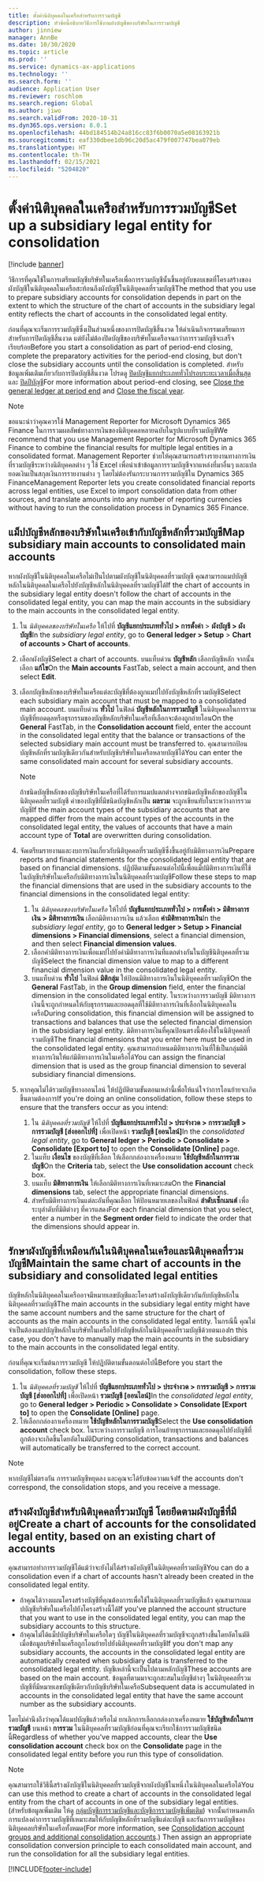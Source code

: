 ```yaml
---
title: ตั้งค่านิติบุคคลในเครือสำหรับการรวมบัญชี
description: หัวข้อนี้อธิบายวิธีการใช้งานผังบัญชีของบริษัทในการรวมบัญชี
author: jinniew
manager: AnnBe
ms.date: 10/30/2020
ms.topic: article
ms.prod: ''
ms.service: dynamics-ax-applications
ms.technology: ''
ms.search.form: ''
audience: Application User
ms.reviewer: roschlom
ms.search.region: Global
ms.author: jiwo
ms.search.validFrom: 2020-10-31
ms.dyn365.ops.version: 8.0.1
ms.openlocfilehash: 44bd184514b24a816cc83f6b0070a5e08163921b
ms.sourcegitcommit: eaf330dbee1db96c20d5ac479f007747bea079eb
ms.translationtype: HT
ms.contentlocale: th-TH
ms.lasthandoff: 02/15/2021
ms.locfileid: "5204820"
---
```

# <a name="set-up-a-subsidiary-legal-entity-for-consolidation"></a><span data-ttu-id="c6947-103">ตั้งค่านิติบุคคลในเครือสำหรับการรวมบัญชี</span><span class="sxs-lookup"><span data-stu-id="c6947-103">Set up a subsidiary legal entity for consolidation</span></span>

[!include [banner](../includes/banner.md)]

<span data-ttu-id="c6947-104">วิธีการที่คุณใช้ในการเตรียมบัญชีบริษัทในเครือเพื่อการรวมบัญชีนั้นขึ้นอยู่กับขอบเขตที่โครงสร้างของผังบัญชีในนิติบุคคลในเครือสะท้อนถึงผังบัญชีในนิติบุคคลที่รวมบัญชี</span><span class="sxs-lookup"><span data-stu-id="c6947-104">The method that you use to prepare subsidiary accounts for consolidation depends in part on the extent to which the structure of the chart of accounts in the subsidiary legal entity reflects the chart of accounts in the consolidated legal entity.</span></span>

<span data-ttu-id="c6947-105">ก่อนที่คุณจะเริ่มการรวมบัญชีซึ่งเป็นส่วนหนึ่งของการปิดบัญชีสิ้นงวด ให้ดำเนินกิจกรรมเตรียมการสำหรับการปิดบัญชีสิ้นงวด แต่ยังไม่ต้องปิดบัญชีของบริษัทในเครือจนกว่าการรวมบัญชีจะเสร็จเรียบร้อย</span><span class="sxs-lookup"><span data-stu-id="c6947-105">Before you start a consolidation as part of period-end closing, complete the preparatory activities for the period-end closing, but don't close the subsidiary accounts until the consolidation is completed.</span></span> <span data-ttu-id="c6947-106">สำหรับข้อมูลเพิ่มเติมเกี่ยวกับการปิดบัญชีสิ้นงวด โปรดดู [ปิดบัญชีแยกประเภททั่วไปรอบระยะเวลาเมื่อสิ้นสุด](close-general-ledger-at-period-end.md) และ [ปิดปีบัญชี](tasks/close-fiscal-year.md)</span><span class="sxs-lookup"><span data-stu-id="c6947-106">For more information about period-end closing, see [Close the general ledger at period end](close-general-ledger-at-period-end.md) and [Close the fiscal year](tasks/close-fiscal-year.md).</span></span>

> [!NOTE]
>  <span data-ttu-id="c6947-107">ขอแนะนำว่าคุณควรใช้ Management Reporter for Microsoft Dynamics 365 Finance ในการรวมผลลัพธ์ทางการเงินของนิติบุคคลหลายฉบับในรูปแบบที่รวมบัญชี</span><span class="sxs-lookup"><span data-stu-id="c6947-107">We recommend that you use Management Reporter for Microsoft Dynamics 365 Finance to combine the financial results for multiple legal entities in a consolidated format.</span></span> <span data-ttu-id="c6947-108">Management Reporter ช่วยให้คุณสามารถสร้างรายงานทางการเงินที่รวมบัญชีระหว่างนิติบุคคลต่าง ๆ ใช้ Excel เพื่อนําเข้าข้อมูลการรวมบัญชีจากแหล่งที่มาอื่นๆ และแปลยอดเงินเป็นสกุลเงินการรายงานต่าง ๆ โดยไม่ต้องรันกระบวนการรวมบัญชีใน Dynamics 365 Finance</span><span class="sxs-lookup"><span data-stu-id="c6947-108">Management Reporter lets you create consolidated financial reports across legal entities, use Excel to import consolidation data from other sources, and translate amounts into any number of reporting currencies without having to run the consolidation process in Dynamics 365 Finance.</span></span>

## <a name="map-subsidiary-main-accounts-to-consolidated-main-accounts"></a><span data-ttu-id="c6947-109">แม็ปบัญชีหลักของบริษัทในเครือเข้ากับบัญชีหลักที่รวมบัญชี</span><span class="sxs-lookup"><span data-stu-id="c6947-109">Map subsidiary main accounts to consolidated main accounts</span></span>

<span data-ttu-id="c6947-110">หากผังบัญชีในนิติบุคคลในเครือไม่เป็นไปตามผังบัญชีในนิติบุคคลที่รวมบัญชี คุณสามารถแมปบัญชีหลักในนิติบุคคลในเครือไปยังบัญชีหลักในนิติบุคคลที่รวมบัญชีได้</span><span class="sxs-lookup"><span data-stu-id="c6947-110">If the chart of accounts in the subsidiary legal entity doesn't follow the chart of accounts in the consolidated legal entity, you can map the main accounts in the subsidiary to the main accounts in the consolidated legal entity.</span></span>

1. <span data-ttu-id="c6947-111">ใน *นิติบุคคลของบริษัทในเครือ* ให้ไปที่ **บัญชีแยกประเภททั่วไป \> การตั้งค่า** \> **ผังบัญชี \> ผังบัญชี**</span><span class="sxs-lookup"><span data-stu-id="c6947-111">In the *subsidiary legal entity*, go to **General ledger \> Setup** \> **Chart of accounts \> Chart of accounts**.</span></span>
2. <span data-ttu-id="c6947-112">เลือกผังบัญชี</span><span class="sxs-lookup"><span data-stu-id="c6947-112">Select a chart of accounts.</span></span> <span data-ttu-id="c6947-113">บนแท็บด่วน **บัญชีหลัก** เลือกบัญชีหลัก จากนั้นเลือก **แก้ไข**</span><span class="sxs-lookup"><span data-stu-id="c6947-113">On the **Main accounts** FastTab, select a main account, and then select **Edit**.</span></span>
3. <span data-ttu-id="c6947-114">เลือกบัญชีหลักของบริษัทในเครือแต่ละบัญชีที่ต้องถูกแมปไปยังบัญชีหลักที่รวมบัญชี</span><span class="sxs-lookup"><span data-stu-id="c6947-114">Select each subsidiary main account that must be mapped to a consolidated main account.</span></span> <span data-ttu-id="c6947-115">บนแท็บด่วน **ทั่วไป** ในฟิลด์ **บัญชีหลักในการรวมบัญชี** ในนิติบุคคลในการรวมบัญชีที่ยอดดุลหรือธุรกรรมของบัญชีหลักบริษัทในเครือที่เลือกจะต้องถูกถ่ายโอน</span><span class="sxs-lookup"><span data-stu-id="c6947-115">On the **General** FastTab, in the **Consolidation account** field, enter the account in the consolidated legal entity that the balance or transactions of the selected subsidiary main account must be transferred to.</span></span> <span data-ttu-id="c6947-116">คุณสามารถป้อนบัญชีหลักที่รวมบัญชีเดียวกันสำหรับบัญชีบริษัทในเครือหลายบัญชีได้</span><span class="sxs-lookup"><span data-stu-id="c6947-116">You can enter the same consolidated main account for several subsidiary accounts.</span></span>

    > [!NOTE]
    > <span data-ttu-id="c6947-117">ถ้าชนิดบัญชีหลักของบัญชีบริษัทในเครือที่ได้รับการแมปแตกต่างจากชนิดบัญชีหลักของบัญชีในนิติบุคคลที่รวมบัญชี ค่าของบัญชีที่มีชนิดบัญชีหลักเป็น **ผลรวม** จะถูกเขียนทับในระหว่างการรวมบัญชี</span><span class="sxs-lookup"><span data-stu-id="c6947-117">If the main account types of the subsidiary accounts that are mapped differ from the main account types of the accounts in the consolidated legal entity, the values of accounts that have a main account type of **Total** are overwritten during consolidation.</span></span>

4. <span data-ttu-id="c6947-118">จัดเตรียมรายงานและงบการเงินเกี่ยวกับนิติบุคคลที่รวมบัญชีซึ่งขึ้นอยู่กับมิติทางการเงิน</span><span class="sxs-lookup"><span data-stu-id="c6947-118">Prepare reports and financial statements for the consolidated legal entity that are based on financial dimensions.</span></span> <span data-ttu-id="c6947-119">ปฏิบัติตามขั้นตอนต่อไปนี้เพื่อแม็ปมิติทางการเงินที่ใช้ในบัญชีบริษัทในเครือกับมิติทางการเงินในนิติบุคคลที่รวมบัญชี</span><span class="sxs-lookup"><span data-stu-id="c6947-119">Follow these steps to map the financial dimensions that are used in the subsidiary accounts to the financial dimensions in the consolidated legal entity:</span></span>

    1. <span data-ttu-id="c6947-120">ใน *นิติบุคคลของบริษัทในเครือ* ให้ไปที่ **บัญชีแยกประเภททั่วไป \> การตั้งค่า \> มิติทางการเงิน \> มิติทางการเงิน** เลือกมิติทางการเงิน แล้วเลือก **ค่ามิติทางการเงิน**</span><span class="sxs-lookup"><span data-stu-id="c6947-120">In the *subsidiary legal entity*, go to **General ledger \> Setup \> Financial dimensions \> Financial dimensions**, select a financial dimension, and then select **Financial dimension values**.</span></span>
    2. <span data-ttu-id="c6947-121">เลือกค่ามิติทางการเงินเพื่อแมปไปยังค่ามิติทางการเงินที่แตกต่างกันในบัญชีนิติบุคคลที่รวมบัญชี</span><span class="sxs-lookup"><span data-stu-id="c6947-121">Select the financial dimension value to map to a different financial dimension value in the consolidated legal entity.</span></span>
    3. <span data-ttu-id="c6947-122">บนแท็บด่วน **ทั่วไป** ในฟิลด์ **มิติกลุ่ม** ให้ป้อนมิติทางการเงินในนิติบุคคลที่รวมบัญชี</span><span class="sxs-lookup"><span data-stu-id="c6947-122">On the **General** FastTab, in the **Group dimension** field, enter the financial dimension in the consolidated legal entity.</span></span> <span data-ttu-id="c6947-123">ในระหว่างการรวมบัญชี มิติทางการเงินนี้จะถูกกำหนดให้กับธุรกรรมและยอดดุลที่ใช้มิติทางการเงินที่เลือกในนิติบุคคลในเครือ</span><span class="sxs-lookup"><span data-stu-id="c6947-123">During consolidation, this financial dimension will be assigned to transactions and balances that use the selected financial dimension in the subsidiary legal entity.</span></span> <span data-ttu-id="c6947-124">มิติทางการเงินที่คุณป้อนตรงนี้ต้องใช้ในนิติบุคคลที่รวมบัญชี</span><span class="sxs-lookup"><span data-stu-id="c6947-124">The financial dimensions that you enter here must be used in the consolidated legal entity.</span></span> <span data-ttu-id="c6947-125">คุณสามารถกำหนดมิติทางการเงินที่ใช้เป็นกลุ่มมิติทางการเงินให้แก่มิติทางการเงินในเครือได้</span><span class="sxs-lookup"><span data-stu-id="c6947-125">You can assign the financial dimension that is used as the group financial dimension to several subsidiary financial dimensions.</span></span>

5. <span data-ttu-id="c6947-126">หากคุณไม่ได้รวมบัญชีทางออนไลน์ ให้ปฏิบัติตามขั้นตอนเหล่านี้เพื่อให้แน่ใจว่าการโอนย้ายจะเกิดขึ้นตามต้องการ</span><span class="sxs-lookup"><span data-stu-id="c6947-126">If you're doing an online consolidation, follow these steps to ensure that the transfers occur as you intend:</span></span>

    1. <span data-ttu-id="c6947-127">ใน *นิติบุคคลที่รวมบัญชี* ให้ไปที่ **บัญชีแยกประเภททั่วไป \> ประจำงวด \> การรวมบัญชี \> การรวมบัญชี \[ส่งออกไปที่\]** เพื่อเปิดหน้า **รวมบัญชี \[ออนไลน์\]**</span><span class="sxs-lookup"><span data-stu-id="c6947-127">In the *consolidated legal entity*, go to **General ledger \> Periodic \> Consolidate \> Consolidate \[Export to\]** to open the **Consolidate \[Online\]** page.</span></span>
    2. <span data-ttu-id="c6947-128">ในแท็บ **เงื่อนไข** ของบัญชีที่เลือก ให้เลือกกล่องกาเครื่องหมาย **ใช้บัญชีหลักในการรวมบัญชี**</span><span class="sxs-lookup"><span data-stu-id="c6947-128">On the **Criteria** tab, select the **Use consolidation account** check box.</span></span>
    3. <span data-ttu-id="c6947-129">บนแท็บ **มิติทางการเงิน** ให้เลือกมิติทางการเงินที่เหมาะสม</span><span class="sxs-lookup"><span data-stu-id="c6947-129">On the **Financial dimensions** tab, select the appropriate financial dimensions.</span></span>
    4. <span data-ttu-id="c6947-130">สำหรับมิติทางการเงินแต่ละอันที่คุณเลือก ให้ป้อนหมายเลขลงในฟิลด์ **ลำดับเซ็กเมนต์** เพื่อระบุลำดับที่มิติต่างๆ ที่ควรแสดง</span><span class="sxs-lookup"><span data-stu-id="c6947-130">For each financial dimension that you select, enter a number in the **Segment order** field to indicate the order that the dimensions should appear in.</span></span>

## <a name="maintain-the-same-chart-of-accounts-in-the-subsidiary-and-consolidated-legal-entities"></a><span data-ttu-id="c6947-131">รักษาผังบัญชีที่เหมือนกันในนิติบุคคลในเครือและนิติบุคคลที่รวมบัญชี</span><span class="sxs-lookup"><span data-stu-id="c6947-131">Maintain the same chart of accounts in the subsidiary and consolidated legal entities</span></span>

<span data-ttu-id="c6947-132">บัญชีหลักในนิติบุคคลในเครืออาจมีหมายเลขบัญชีและโครงสร้างผังบัญชีเดียวกันกับบัญชีหลักในนิติบุคคลที่รวมบัญชี</span><span class="sxs-lookup"><span data-stu-id="c6947-132">The main accounts in the subsidiary legal entity might have the same account numbers and the same structure for the chart of accounts as the main accounts in the consolidated legal entity.</span></span> <span data-ttu-id="c6947-133">ในกรณีนี้ คุณไม่จำเป็นต้องแมปบัญชีหลักในบริษัทในเครือไปยังบัญชีหลักในนิติบุคคลที่รวมบัญชีด้วยตนเอง</span><span class="sxs-lookup"><span data-stu-id="c6947-133">In this case, you don't have to manually map the main accounts in the subsidiary to the main accounts in the consolidated legal entity.</span></span>

<span data-ttu-id="c6947-134">ก่อนที่คุณจะเริ่มต้นการรวมบัญชี ให้ปฏิบัติตามขั้นตอนต่อไปนี้</span><span class="sxs-lookup"><span data-stu-id="c6947-134">Before you start the consolidation, follow these steps.</span></span>

1. <span data-ttu-id="c6947-135">ใน *นิติบุคคลที่รวมบัญชี* ให้ไปที่ **บัญชีแยกประเภททั่วไป \> ประจำงวด \> การรวมบัญชี \> การรวมบัญชี \[ส่งออกไปที่\]** เพื่อเปิดหน้า **รวมบัญชี \[ออนไลน์\]**</span><span class="sxs-lookup"><span data-stu-id="c6947-135">In the *consolidated legal entity*, go to **General ledger \> Periodic \> Consolidate \> Consolidate \[Export to\]** to open the **Consolidate \[Online\]** page.</span></span>
2. <span data-ttu-id="c6947-136">ให้เลือกกล่องกาเครื่องหมาย **ใช้บัญชีหลักในการรวมบัญชี**</span><span class="sxs-lookup"><span data-stu-id="c6947-136">Select the **Use consolidation account** check box.</span></span> <span data-ttu-id="c6947-137">ในระหว่างการรวมบัญชี การโอนย้ายธุรกรรมและยอดดุลไปยังบัญชีที่ถูกต้องจะเกิดขึ้นโดยอัตโนมัติ</span><span class="sxs-lookup"><span data-stu-id="c6947-137">During consolidation, transactions and balances will automatically be transferred to the correct account.</span></span>

> [!NOTE]
> <span data-ttu-id="c6947-138">หากบัญชีไม่ตรงกัน การรวมบัญชีหยุดลง และคุณจะได้รับข้อความแจ้ง</span><span class="sxs-lookup"><span data-stu-id="c6947-138">If the accounts don't correspond, the consolidation stops, and you receive a message.</span></span>

## <a name="create-a-chart-of-accounts-for-the-consolidated-legal-entity-based-on-an-existing-chart-of-accounts"></a><span data-ttu-id="c6947-139">สร้างผังบัญชีสำหรับนิติบุคคลที่รวมบัญชี โดยยึดตามผังบัญชีที่มีอยู่</span><span class="sxs-lookup"><span data-stu-id="c6947-139">Create a chart of accounts for the consolidated legal entity, based on an existing chart of accounts</span></span>

<span data-ttu-id="c6947-140">คุณสามารถทำการรวมบัญชีได้แม้ว่าจะยังไม่ได้สร้างผังบัญชีในนิติบุคคลที่รวมบัญชี</span><span class="sxs-lookup"><span data-stu-id="c6947-140">You can do a consolidation even if a chart of accounts hasn't already been created in the consolidated legal entity.</span></span>

- <span data-ttu-id="c6947-141">ถ้าคุณได้วางแผนโครงสร้างบัญชีที่คุณต้องการเพื่อใช้ในนิติบุคคลที่รวมบัญชีแล้ว คุณสามารถแมปบัญชีบริษัทในเครือไปยังโครงสร้างนี้ได้</span><span class="sxs-lookup"><span data-stu-id="c6947-141">If you've planned the account structure that you want to use in the consolidated legal entity, you can map the subsidiary accounts to this structure.</span></span>
- <span data-ttu-id="c6947-142">ถ้าคุณไม่ได้แม็ปบัญชีบริษัทในเครือใดๆ บัญชีในนิติบุคคลที่รวมบัญชีจะถูกสร้างขึ้นโดยอัตโนมัติเมื่อข้อมูลบริษัทในเครือถูกโอนย้ายไปยังนิติบุคคลที่รวมบัญชี</span><span class="sxs-lookup"><span data-stu-id="c6947-142">If you don't map any subsidiary accounts, the accounts in the consolidated legal entity are automatically created when subsidiary data is transferred to the consolidated legal entity.</span></span> <span data-ttu-id="c6947-143">บัญชีเหล่านี้จะเป็นไปตามหลักบัญชี</span><span class="sxs-lookup"><span data-stu-id="c6947-143">These accounts are based on the main account.</span></span> <span data-ttu-id="c6947-144">ข้อมูลที่ตามมาจะถูกสะสมในบัญชีต่างๆ ในนิติบุคคลที่รวมบัญชีที่มีหมายเลขบัญชีเดียวกับบัญชีบริษัทในเครือ</span><span class="sxs-lookup"><span data-stu-id="c6947-144">Subsequent data is accumulated in accounts in the consolidated legal entity that have the same account number as the subsidiary accounts.</span></span>

<span data-ttu-id="c6947-145">โดยไม่คำนึงถึงว่าคุณได้แมปบัญชีแล้วหรือไม่ ยกเลิกการเลือกกล่องกาเครื่องหมาย **ใช้บัญชีหลักในการรวมบัญชี** บนหน้า **การรวม** ในนิติบุคคลที่รวมบัญชีก่อนที่คุณจะเรียกใช้การรวมบัญชีชนิดนี้</span><span class="sxs-lookup"><span data-stu-id="c6947-145">Regardless of whether you've mapped accounts, clear the **Use consolidation account** check box on the **Consolidate** page in the consolidated legal entity before you run this type of consolidation.</span></span>

> [!NOTE]
> <span data-ttu-id="c6947-146">คุณสามารถใช้วิธีนี้สร้างผังบัญชีในนิติบุคคลที่รวมบัญชีจากผังบัญชีในหนึ่งในนิติบุคคลในเครือได้</span><span class="sxs-lookup"><span data-stu-id="c6947-146">You can use this method to create a chart of accounts in the consolidated legal entity from the chart of accounts in one of the subsidiary legal entities.</span></span> <span data-ttu-id="c6947-147">(สำหรับข้อมูลเพิ่มเติม ให้ดู [กลุ่มบัญชีการรวมบัญชีและบัญชีการรวมบัญชีเพิ่มเติม](../budgeting/consolidation-account-groups-consolidation-accounts.md)) จากนั้นกําหนดหลักการแปลงค่าการรวมบัญชีที่เหมาะสมให้กับบัญชีหลักที่รวมบัญชีแต่ละบัญชี และรันการรวมบัญชีของนิติบุคคลบริษัทในเครือทั้งหมด</span><span class="sxs-lookup"><span data-stu-id="c6947-147">(For more information, see [Consolidation account groups and additional consolidation accounts](../budgeting/consolidation-account-groups-consolidation-accounts.md).) Then assign an appropriate consolidation conversion principle to each consolidated main account, and run the consolidation for all the subsidiary legal entities.</span></span>


[!INCLUDE[footer-include](../../includes/footer-banner.md)]